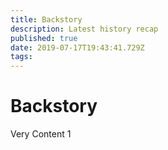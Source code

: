 ```yaml
---
title: Backstory
description: Latest history recap
published: true
date: 2019-07-17T19:43:41.729Z
tags: 
---
```


# Backstory

Very Content 1